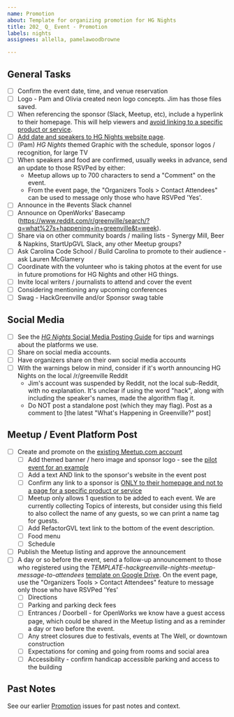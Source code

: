 ```yaml
---
name: Promotion
about: Template for organizing promotion for HG Nights
title: 202_ Q_ Event - Promotion
labels: nights
assignees: allella, pamelawoodbrowne

---
```


## General Tasks
- [ ] Confirm the event date, time, and venue reservation
- [ ] Logo - Pam and Olivia created neon logo concepts. Jim has those files saved.
- [ ] When referencing the sponsor (Slack, Meetup, etc), include a hyperlink to their homepage.  This will help viewers and [avoid linking to a specific product or service](https://www.councilofnonprofits.org/running-nonprofit/administration-and-financial-management/tax-treatment-income-received-corporate).
- [ ] [Add date and speakers to HG Nights website page](https://hackgreenville.com/hg-nights).
- [ ] (Pam) _HG Nights_ themed Graphic with the schedule, sponsor logos / recognition, for large TV
- [ ] When speakers and food are confirmed, usually weeks in advance, send an update to those RSVPed by either:
  - Meetup allows up to 700 characters to send a "Comment" on the event.
  - From the event page, the "Organizers Tools > Contact Attendees" can be used to message only those who have RSVPed 'Yes'.
- [ ] Announce in the #events Slack channel
- [ ] Announce on OpenWorks’ Basecamp
(https://www.reddit.com/r/greenville/search/?q=what%27s+happening+in+greenville&t=week).
- [ ] Share via on other community boards / mailing lists - Synergy Mill, Beer & Napkins, StartUpGVL Slack, any other Meetup groups?
- [ ] Ask Carolina Code School / Build Carolina to promote to their audience - ask Lauren McGlamery
- [ ] Coordinate with the volunteer who is taking photos at the event for use in future promotions for HG Nights and other HG things.
- [ ] Invite local writers / journalists to attend and cover the event
- [ ] Considering mentioning any upcoming conferences
- [ ] Swag - HackGreenville and/or Sponsor swag table

## Social Media
- [ ] See the [_HG Nights_ Social Media Posting Guide](https://docs.google.com/document/d/1FpgtQziEI5_3TLiRE_zjC6gzXCZ7on9DEYShtvu2UKw/edit?tab=t.0#heading=h.imsv5n75gdbc) for tips and warnings about the platforms we use.
- [ ] Share on social media accounts.
- [ ] Have organizers share on their own social media accounts
- [ ] With the warnings below in mind, consider if it's worth announcing HG Nights on the local /r/greenville Reddit
  - Jim's account was suspended by Reddit, not the local sub-Reddit, with no explanation. It's unclear if using the word "hack", along with including the speaker's names, made the algorithm flag it.
  - Do NOT post a standalone post (which they may flag). Post as a comment to [the latest "What's Happening in Greenville?" post]

## Meetup / Event Platform Post
- [ ] Create and promote on the [existing Meetup.com account](https://www.meetup.com/hack-greenville/)
  - [ ] Add themed banner / hero image and sponsor logo - see the [pilot event for an example](https://www.meetup.com/hack-greenville/events/296051672/)
  - [ ] Add a text AND link to the sponsor's website in the event post
  - [ ] Confirm any link to a sponsor is [ONLY to their homepage and not to a page for a specific product or service](https://www.councilofnonprofits.org/running-nonprofit/administration-and-financial-management/tax-treatment-income-received-corporate)
  - [ ] Meetup only allows 1 question to be added to each event. We are currently collecting Topics of interests, but consider using this field to also collect the name of any guests, so we can print a name tag for guests.
  - [ ] Add RefactorGVL text link to the bottom of the event description.
  - [ ] Food menu
  - [ ] Schedule
- [ ] Publish the Meetup listing and approve the announcement
- [ ] A day or so before the event, send a follow-up announcement to those who registered using the _TEMPLATE-hackgreenville-nights-meetup-message-to-attendees_ [template on Google Drive](https://drive.google.com/drive/folders/17wq1n9VCUMTiyZSKHL61mW6Xte5DKWjb). On the event page, use the "Organizers Tools > Contact Attendees" feature to message only those who have RSVPed 'Yes'
  - [ ] Directions
  - [ ] Parking and parking deck fees
  - [ ]  Entrances / Doorbell - for OpenWorks we know have a guest access page, which could be shared in the Meetup listing and as a reminder a day or two before the event.
  - [ ] Any street closures due to festivals, events at The Well, or downtown construction
  - [ ] Expectations for coming and going from rooms and social area
  - [ ] Accessibility - confirm handicap accessible parking and access to the building

## Past Notes
See our earlier [Promotion](https://github.com/hackgvl/nights/issues?q=promotion+in%3Atitle+is%3Aissue) issues for past notes and context.
